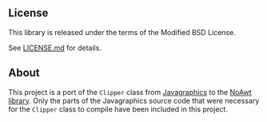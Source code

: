 ## License

This library is released under the terms of the Modified BSD License.

See [LICENSE.md](LICENSE.md) for details.

## About

This project is a port of the `Clipper` class from
[Javagraphics](https://javagraphics.java.net) to the
[NoAwt library](https://github.com/topobyte/no-awt).
Only the parts of the Javagraphics source code that were necessary for
the `Clipper` class to compile have been included in this project.
